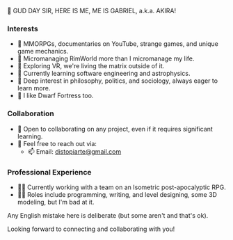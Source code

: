 👋 GUD DAY SIR, HERE IS ME, ME IS GABRIEL, a.k.a. AKIRA!

### Interests
- 👀 MMORPGs, documentaries on YouTube, strange games, and unique game mechanics.
- 🌱 Micromanaging RimWorld more than I micromanage my life.
- 🌱 Exploring VR, we're living the matrix outside of it.
- 🌱 Currently learning software engineering and astrophysics.
- 🌱 Deep interest in philosophy, politics, and sociology, always eager to learn more.
- 🌱 I like Dwarf Fortress too.

### Collaboration
- 💞️ Open to collaborating on any project, even if it requires significant learning.
- 💞️ Feel free to reach out via:
  - 📫 Email: distopiarte@gmail.com

### Professional Experience
- 👨‍💻 Currently working with a team on an Isometric post-apocalyptic RPG.
- 👨‍💻 Roles include programming, writing, and level designing, some 3D modeling, but I'm bad at it.

Any English mistake here is deliberate (but some aren't and that's ok).

Looking forward to connecting and collaborating with you!
